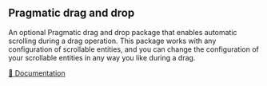 ## Pragmatic drag and drop

An optional Pragmatic drag and drop package that enables automatic scrolling during a drag operation. This package works with any configuration of scrollable entities, and you can change the configuration of your scrollable entities in any way you like during a drag.

[📖 Documentation](https://atlassian.design/components/pragmatic-drag-and-drop/)

